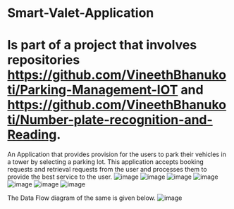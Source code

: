 # Smart-Valet-Application 


# Is part of a project that involves repositories https://github.com/VineethBhanukoti/Parking-Management-IOT and https://github.com/VineethBhanukoti/Number-plate-recognition-and-Reading.


An Application that provides provision for the users to park their vehicles in a tower by selecting a parking lot. This application accepts booking requests and retrieval requests from the user and processes them to provide the best service to the user. 
![image](https://github.com/VineethBhanukoti/Smart-Valet-Application/assets/105901442/54ea05e4-5e85-4342-9fa4-4ebdfa3d5935)
![image](https://github.com/VineethBhanukoti/Smart-Valet-Application/assets/105901442/1c8d2875-33fb-416c-a60f-a760177beab5)
![image](https://github.com/VineethBhanukoti/Smart-Valet-Application/assets/105901442/29d12ed8-7d1a-44f3-b266-775e7df94586)
![image](https://github.com/VineethBhanukoti/Smart-Valet-Application/assets/105901442/8e30379f-92de-4cd6-9fc0-4457011b32f7)
![image](https://github.com/VineethBhanukoti/Smart-Valet-Application/assets/105901442/bb54699e-b901-4a29-9674-6f6281aa2811)
![image](https://github.com/VineethBhanukoti/Smart-Valet-Application/assets/105901442/576ac685-a264-49f9-9ca9-225911e4c1c2)
![image](https://github.com/VineethBhanukoti/Smart-Valet-Application/assets/105901442/44fc34e3-6461-478d-a493-19002ebfcea0)

The Data Flow diagram of the same is given below.
![image](https://github.com/VineethBhanukoti/Smart-Valet-Application/assets/105901442/76fd2088-c4f7-4254-87ff-dd3996753299)
